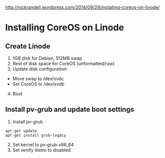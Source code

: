 http://nickrandell.wordpress.com/2014/09/29/installing-coreos-on-linode/

# Installing CoreOS on Linode

## Create Linode
1. 1GB disk for Debian, 512MB swap
2. Rest of disk space for CoreOS (unformatted/raw)
3. Update disk configuration:
  * Move swap to /dev/xvdc
  * Set CoreOS to /dev/xvdb
4. Boot

## Install pv-grub and update boot settings
1. Install pv-grub 
```
apt-get update
apt-get install grub-legacy
```
2. Set kernel to pv-grub-x86_64
3. Set xenify distro to disabled
